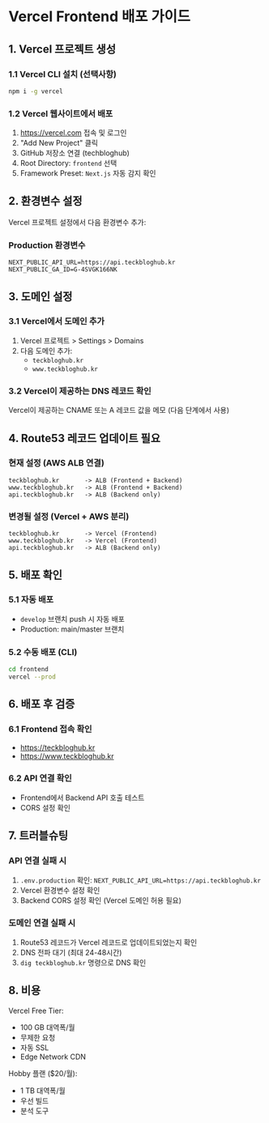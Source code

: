 # Vercel Frontend 배포 가이드

## 1. Vercel 프로젝트 생성

### 1.1 Vercel CLI 설치 (선택사항)
```bash
npm i -g vercel
```

### 1.2 Vercel 웹사이트에서 배포
1. https://vercel.com 접속 및 로그인
2. "Add New Project" 클릭
3. GitHub 저장소 연결 (techbloghub)
4. Root Directory: `frontend` 선택
5. Framework Preset: `Next.js` 자동 감지 확인

## 2. 환경변수 설정

Vercel 프로젝트 설정에서 다음 환경변수 추가:

### Production 환경변수
```
NEXT_PUBLIC_API_URL=https://api.teckbloghub.kr
NEXT_PUBLIC_GA_ID=G-4SVGK166NK
```

## 3. 도메인 설정

### 3.1 Vercel에서 도메인 추가
1. Vercel 프로젝트 > Settings > Domains
2. 다음 도메인 추가:
   - `teckbloghub.kr`
   - `www.teckbloghub.kr`

### 3.2 Vercel이 제공하는 DNS 레코드 확인
Vercel이 제공하는 CNAME 또는 A 레코드 값을 메모 (다음 단계에서 사용)

## 4. Route53 레코드 업데이트 필요

### 현재 설정 (AWS ALB 연결)
```
teckbloghub.kr       -> ALB (Frontend + Backend)
www.teckbloghub.kr   -> ALB (Frontend + Backend)
api.teckbloghub.kr   -> ALB (Backend only)
```

### 변경될 설정 (Vercel + AWS 분리)
```
teckbloghub.kr       -> Vercel (Frontend)
www.teckbloghub.kr   -> Vercel (Frontend)
api.teckbloghub.kr   -> ALB (Backend only)
```

## 5. 배포 확인

### 5.1 자동 배포
- `develop` 브랜치 push 시 자동 배포
- Production: main/master 브랜치

### 5.2 수동 배포 (CLI)
```bash
cd frontend
vercel --prod
```

## 6. 배포 후 검증

### 6.1 Frontend 접속 확인
- https://teckbloghub.kr
- https://www.teckbloghub.kr

### 6.2 API 연결 확인
- Frontend에서 Backend API 호출 테스트
- CORS 설정 확인

## 7. 트러블슈팅

### API 연결 실패 시
1. `.env.production` 확인: `NEXT_PUBLIC_API_URL=https://api.teckbloghub.kr`
2. Vercel 환경변수 설정 확인
3. Backend CORS 설정 확인 (Vercel 도메인 허용 필요)

### 도메인 연결 실패 시
1. Route53 레코드가 Vercel 레코드로 업데이트되었는지 확인
2. DNS 전파 대기 (최대 24-48시간)
3. `dig teckbloghub.kr` 명령으로 DNS 확인

## 8. 비용

Vercel Free Tier:
- 100 GB 대역폭/월
- 무제한 요청
- 자동 SSL
- Edge Network CDN

Hobby 플랜 ($20/월):
- 1 TB 대역폭/월
- 우선 빌드
- 분석 도구
